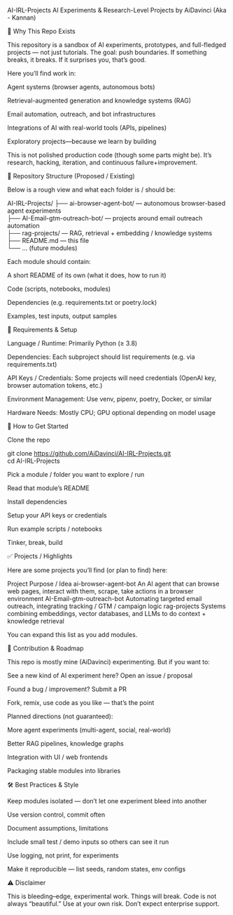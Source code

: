 AI-IRL-Projects
AI Experiments & Research-Level Projects by AiDavinci (Aka - Kannan)

🚀 Why This Repo Exists

This repository is a sandbox of AI experiments, prototypes, and full-fledged projects — not just tutorials. The goal: push boundaries. If something breaks, it breaks. If it surprises you, that’s good.

Here you’ll find work in:

Agent systems (browser agents, autonomous bots)

Retrieval-augmented generation and knowledge systems (RAG)

Email automation, outreach, and bot infrastructures

Integrations of AI with real-world tools (APIs, pipelines)

Exploratory projects—because we learn by building

This is not polished production code (though some parts might be). It’s research, hacking, iteration, and continuous failure+improvement.

📂 Repository Structure (Proposed / Existing)

Below is a rough view and what each folder is / should be:

AI-IRL-Projects/
├── ai-browser-agent-bot/       — autonomous browser-based agent experiments  
├── AI-Email-gtm-outreach-bot/   — projects around email outreach automation  
├── rag-projects/                — RAG, retrieval + embedding / knowledge systems  
├── README.md                     — this file  
└── … (future modules)  


Each module should contain:

A short README of its own (what it does, how to run it)

Code (scripts, notebooks, modules)

Dependencies (e.g. requirements.txt or poetry.lock)

Examples, test inputs, output samples

🧰 Requirements & Setup

Language / Runtime: Primarily Python (≥ 3.8)

Dependencies: Each subproject should list requirements (e.g. via requirements.txt)

API Keys / Credentials: Some projects will need credentials (OpenAI key, browser automation tokens, etc.)

Environment Management: Use venv, pipenv, poetry, Docker, or similar

Hardware Needs: Mostly CPU; GPU optional depending on model usage

📌 How to Get Started

Clone the repo

git clone https://github.com/AiDavinci/AI-IRL-Projects.git  
cd AI-IRL-Projects  


Pick a module / folder you want to explore / run

Read that module’s README

Install dependencies

Setup your API keys or credentials

Run example scripts / notebooks

Tinker, break, build

✅ Projects / Highlights

Here are some projects you’ll find (or plan to find) here:

Project	Purpose / Idea
ai-browser-agent-bot	An AI agent that can browse web pages, interact with them, scrape, take actions in a browser environment
AI-Email-gtm-outreach-bot	Automating targeted email outreach, integrating tracking / GTM / campaign logic
rag-projects	Systems combining embeddings, vector databases, and LLMs to do context + knowledge retrieval

You can expand this list as you add modules.

🧩 Contribution & Roadmap

This repo is mostly mine (AiDavinci) experimenting. But if you want to:

See a new kind of AI experiment here? Open an issue / proposal

Found a bug / improvement? Submit a PR

Fork, remix, use code as you like — that’s the point

Planned directions (not guaranteed):

More agent experiments (multi-agent, social, real-world)

Better RAG pipelines, knowledge graphs

Integration with UI / web frontends

Packaging stable modules into libraries

🛠 Best Practices & Style

Keep modules isolated — don’t let one experiment bleed into another

Use version control, commit often

Document assumptions, limitations

Include small test / demo inputs so others can see it run

Use logging, not print, for experiments

Make it reproducible — list seeds, random states, env configs

⚠️ Disclaimer

This is bleeding–edge, experimental work. Things will break. Code is not always “beautiful.” Use at your own risk. Don’t expect enterprise support.